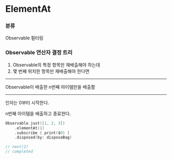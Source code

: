 # ElementAt

### 분류

Observable 필터링

### Observable 연산자 결정 트리

1. Observable의 특정 항목만 재배출해야 하는데
2. 몇 번째 위치한 항목만 재배출해야 한다면

---

Observable이 배출한 n번째 아이템만을 배출함

---

인자는 0부터 시작한다.

n번째 아이템을 배출하고 종료한다.

```swift
Observable.just([1, 2, 3])
	.elementAt(1)
	.subscribe { print($0) }
	.disposed(by: disposeBag)

// next(2)
// completed
```

